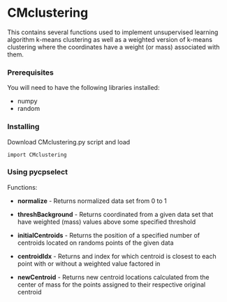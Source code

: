 # CMclustering

This contains several functions used to implement unsupervised learning algorithm k-means clustering as well as a weighted version of k-means clustering where the coordinates have a weight (or mass) associated with them.

### Prerequisites

You will need to have the following libraries installed:
* numpy
* random

### Installing

Download CMclustering.py script and load

```
import CMclustering
```

### Using pycpselect

Functions: 

* **normalize** - Returns normalized data set from 0 to 1

* **threshBackground** - Returns coordinated from a given data set that have weighted (mass) values above some specified threshold

* **initialCentroids** - Returns the position of a specified number of centroids located on randoms points of the given data

* **centroidIdx** - Returns and index for which centroid is closest to each point with or without a weighted value factored in

* **newCentroid** - Returns new centroid locations calculated from the center of mass for the points assigned to their respective original centroid
